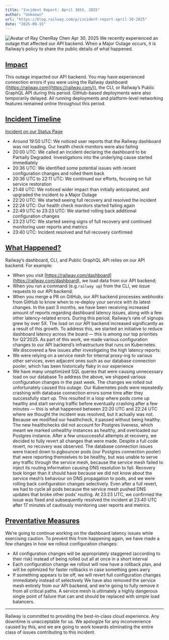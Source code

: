 ```yaml
---
title: "Incident Report: April 30th, 2025"
author: "Unknown"
url: "https://blog.railway.com/p/incident-report-april-30-2025"
date: "2025-09-15"
---
```


![Avatar of Ray Chen](https://s3-us-west-2.amazonaws.com/public.notion-static.com/0af3e5d8-66da-4bc1-a79c-d86752bb5af0/F5A4688F-502D-444E-B007-A01215C4F415.jpg)Ray Chen
Apr 30, 2025
We recently experienced an outage that affected our API backend.
When a Major Outage occurs, it is Railway’s policy to share the public details of what happened.
## [Impact](/p/incident-report-april-30-2025#impact)
This outage impacted our API backend. You may have experienced connection errors if you were using the Railway dashboard ([https://railway.com](https://railway.com/)), the CLI, or Railway’s Public GraphQL API during this period. GitHub-based deployments were also temporarily delayed.
All running deployments and platform-level networking features remained online throughout this period.
## [Incident Timeline](/p/incident-report-april-30-2025#incident-timeline)
[Incident on our Status Page](https://status.railway.com/cma4dbm5h004zt60jp9f8sr0s)
* Around 19:50 UTC: We noticed user reports that the Railway dashboard was not loading. Our health check monitors were also failing
* 20:00 UTC: We called an incident declaring the dashboard to be Partially Degraded. Investigations into the underlying cause started immediately
* 20:36 UTC: We identified some potential issues with recent configuration changes and rolled them back
* 20:36 UTC to 22:11 UTC: We continued our efforts, focusing on full service restoration
* 21:48 UTC: We noticed wider impact than initially anticipated, and upgraded the incident to a Major Outage
* 22:20 UTC: We started seeing full recovery and resolved the incident
* 22:24 UTC: Our health check monitors started failing again
* 22:49 UTC to 23:23 UTC: We started rolling back additional configuration changes
* 23:23 UTC: We started seeing signs of full recovery and continued monitoring user reports and metrics
* 23:40 UTC: Incident resolved and full recovery confirmed
## [What Happened?](/p/incident-report-april-30-2025#what-happened)
Railway’s dashboard, CLI, and Public GraphQL API relies on our API backend. For example:
* When you visit [https://railway.com/dashboard](https://railway.com/dashboard), we load data from our API backend;
* When you run a command (e.g.`railway up`) from the CLI, we issue requests to our API backend;
* When you merge a PR on GitHub, our API backend processes webhooks from GitHub to know when to re-deploy your service with its latest changes.
In the past 3 months, we have been receiving increased amount of reports regarding dashboard latency issues, along with a few other latency-related errors.
During this period, Railway’s rate of signups grew by over 5X. The load on our API backend increased significantly as a result of this growth. To address this, we started an initiative to reduce dashboard latency across the board — this is among our top priorities for Q2’2025.
As part of this work, we made various configuration changes to our API backend’s infrastructure that runs on Kubernetes. We discovered a few issues after investigating the high latency reports:
* We were relying on a service mesh for internal proxy-ing to various other services, even adjacent ones such as our database connection pooler, which has been historically flaky in our experience
* We have many unoptimized SQL queries that were causing unnecessary load on our database
To address the above, we shipped various configuration changes in the past week. The changes we rolled out unfortunately caused this outage.
Our Kubernetes pods were repeatedly crashing with database connection errors some time after they successfully start up. This resulted in a loop where pods come up healthy and start serving traffic before eventually crashing after a few minutes — this is what happened between 22:20 UTC and 22:24 UTC where we thought the incident was resolved, but it actually was not.
Because we modified our healthcheck, it passed without being healthy. The new healthchecks did not account for Postgres liveness, which meant we marked unhealthy instances as healthy, and overloaded our Postgres instance.
After a few unsuccessful attempts at recovery, we decided to fully revert all changes that were made. Despite a full code revert, no recovery was observed.
The database connection issues were traced down to pgbouncer pods (our Postgres connection pooler) that were reporting themselves to be healthy, but was unable to serve any traffic through the service mesh, because the service mesh failed to inject its routing information causing DNS resolution to fail.
Recovery took longer than it should have because we did not know about the service mesh’s behaviour on DNS propagation to pods, and we were rolling back configuration changes selectively.
Even after a full revert, we had to cycle all pods because the service mesh pushed DNS updates that broke other pods’ routing.
At 23:23 UTC, we confirmed the issue was fixed and subsequently resolved the incident at 23:40 UTC after 17 minutes of cautiously monitoring user reports and metrics.
## [Preventative Measures](/p/incident-report-april-30-2025#preventative-measures)
We’re going to continue working on the dashboard latency issues while exercising caution.
To prevent this from happening again, we have made a few changes in how we rollout configuration changes:
* All configuration changes will be appropriately staggered (according to their risk) instead of being rolled out all at once in a short interval
* Each configuration change we rollout will now have a rollback plan, and will be optimized for faster rollbacks in case something goes awry
* If something appears to be off, we will revert full configuration changes immediately instead of selectively
We have also removed the service mesh entirely from our API backend, and we’re going to fully remove it from all critical paths. A service mesh is ultimately a highly dangerous single point of failure that can and should be replaced with simple load balancers.
* * *
Railway is committed to providing the best-in-class cloud experience. Any downtime is unacceptable for us. We apologize for any inconvenience caused by this, and we are going to work towards eliminating the entire class of issues contributing to this incident.
